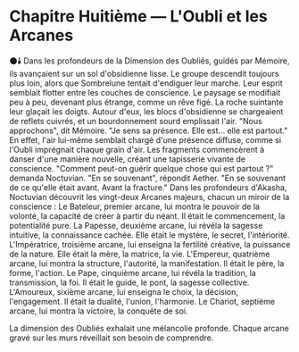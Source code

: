 # Chapitre Huitième — L'Oubli et les Arcanes
🌑🕯️
Dans les profondeurs de la Dimension des Oubliés,
guidés par Mémoire, ils avançaient sur un sol d'obsidienne lisse.
Le groupe descendit toujours plus loin,
alors que Sombrelune tentait d'endiguer leur marche.
Leur esprit semblait flotter entre les couches de conscience.
Le paysage se modifiait peu à peu,
devenant plus étrange,
comme un rêve figé. La roche suintante leur glaçait les doigts.
Autour d'eux, les blocs d'obsidienne
se chargeaient de reflets cuivrés,
et un bourdonnement sourd emplissait l'air.
"Nous approchons",
dit Mémoire.
"Je sens sa présence.
Elle est... elle est partout."
En effet,
l'air lui-même semblait chargé
d'une présence diffuse,
comme si l'Oubli imprégnait
chaque grain d'air.
Les fragments commencèrent à danser
d'une manière nouvelle,
créant une tapisserie vivante
de conscience.
"Comment peut-on guérir
quelque chose qui est partout ?"
demanda Noctuvian.
"En se souvenant",
répondit Aether.
"En se souvenant de ce qu'elle était
avant.
Avant la fracture."
Dans les profondeurs d'Akasha,
Noctuvian découvrit
les vingt-deux Arcanes majeurs,
chacun un miroir de la conscience :
Le Bateleur,
premier arcane,
lui montra le pouvoir de la volonté,
la capacité de créer à partir du néant.
Il était le commencement,
la potentialité pure.
La Papesse,
deuxième arcane,
lui révéla la sagesse intuitive,
la connaissance cachée.
Elle était le mystère,
le secret,
l'intériorité.
L'Impératrice,
troisième arcane,
lui enseigna la fertilité créative,
la puissance de la nature.
Elle était la mère,
la matrice,
la vie.
L'Empereur,
quatrième arcane,
lui montra la structure,
l'autorité,
la manifestation.
Il était le père,
la forme,
l'action.
Le Pape,
cinquième arcane,
lui révéla la tradition,
la transmission,
la foi.
Il était le guide,
le pont,
la sagesse collective.
L'Amoureux,
sixième arcane,
lui enseigna le choix,
la décision,
l'engagement.
Il était la dualité,
l'union,
l'harmonie.
Le Chariot,
septième arcane,
lui montra la victoire, la conquête de soi.

La dimension des Oubliés exhalait une mélancolie profonde.
Chaque arcane gravé sur les murs réveillait son besoin de comprendre.
